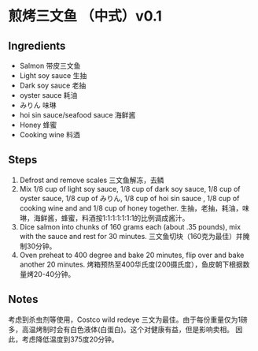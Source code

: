 # 煎烤三文鱼 （中式）v0.1
## Ingredients
- Salmon 带皮三文鱼
- Light soy sauce 生抽
- Dark soy sauce 老抽
- oyster sauce 耗油
- みりん 味琳
- hoi sin sauce/seafood sauce 海鲜酱
- Honey 蜂蜜
- Cooking wine 料酒
## Steps
1. Defrost and remove scales 三文鱼解冻，去鳞
2. Mix 1/8 cup of light soy sauce, 1/8 cup of dark soy sauce, 1/8 cup of oyster sauce, 1/8 cup of みりん, 1/8 cup of hoi sin sauce
, 1/8 cup of cooking wine and and 1/8 cup of honey together. 生抽，老抽，耗油，味琳，海鲜酱，蜂蜜，料酒按1:1:1:1:1:1:1的比例调成酱汁。
3. Dice salmon into chunks of 160 grams each (about .35 pounds), mix with the sauce and rest for 30 minutes. 三文鱼切块（160克为最佳）并腌制30分钟。
4. Oven preheat to 400 degree and bake 20 minutes, flip over and bake another 20 minutes. 烤箱预热至400华氏度(200摄氏度），鱼皮朝下根据数量烤20-40分钟。

## Notes
考虑到杀虫剂等使用，Costco wild redeye 三文为最佳。由于每份重量仅为1磅多，高温烤制时会有白色液体(白蛋白)。这个对健康有益，但是影响卖相。
因此，考虑降低温度到375度20分钟。
